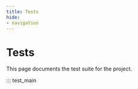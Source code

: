 ```yaml
---
title: Tests
hide:
- navigation
---
```


# Tests

This page documents the test suite for the project.

::: test_main
